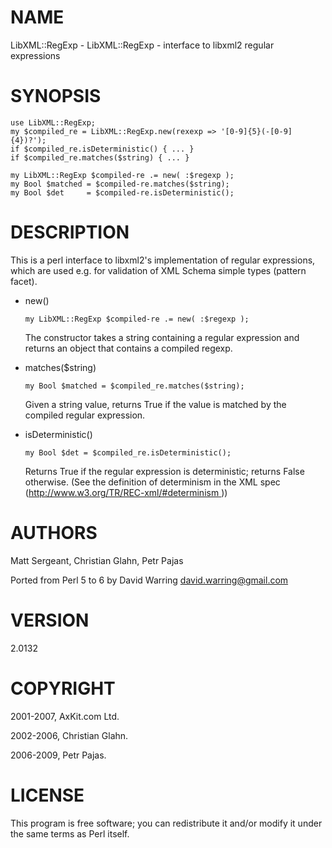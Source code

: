 NAME
====

LibXML::RegExp - LibXML::RegExp - interface to libxml2 regular expressions

SYNOPSIS
========

    use LibXML::RegExp;
    my $compiled_re = LibXML::RegExp.new(rexexp => '[0-9]{5}(-[0-9]{4})?');
    if $compiled_re.isDeterministic() { ... }
    if $compiled_re.matches($string) { ... }

    my LibXML::RegExp $compiled-re .= new( :$regexp );
    my Bool $matched = $compiled-re.matches($string);
    my Bool $det     = $compiled-re.isDeterministic();

DESCRIPTION
===========

This is a perl interface to libxml2's implementation of regular expressions, which are used e.g. for validation of XML Schema simple types (pattern facet).

  * new()

        my LibXML::RegExp $compiled-re .= new( :$regexp );

    The constructor takes a string containing a regular expression and returns an object that contains a compiled regexp.

  * matches($string)

        my Bool $matched = $compiled_re.matches($string);

    Given a string value, returns True if the value is matched by the compiled regular expression.

  * isDeterministic()

        my Bool $det = $compiled_re.isDeterministic();

    Returns True if the regular expression is deterministic; returns False otherwise. (See the definition of determinism in the XML spec ([http://www.w3.org/TR/REC-xml/#determinism ](http://www.w3.org/TR/REC-xml/#determinism )))

AUTHORS
=======

Matt Sergeant, Christian Glahn, Petr Pajas

Ported from Perl 5 to 6 by David Warring <david.warring@gmail.com>

VERSION
=======

2.0132

COPYRIGHT
=========

2001-2007, AxKit.com Ltd.

2002-2006, Christian Glahn.

2006-2009, Petr Pajas.

LICENSE
=======

This program is free software; you can redistribute it and/or modify it under the same terms as Perl itself.

